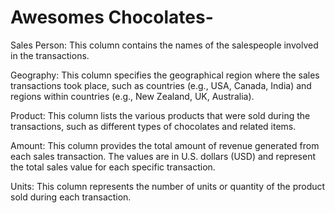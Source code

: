 # Awesomes Chocolates-
Sales Person: This column contains the names of the salespeople involved in the transactions.

Geography: This column specifies the geographical region where the sales transactions took place, such as countries (e.g., USA, Canada, India) and regions within countries (e.g., New Zealand, UK, Australia).

Product: This column lists the various products that were sold during the transactions, such as different types of chocolates and related items.

Amount: This column provides the total amount of revenue generated from each sales transaction. The values are in U.S. dollars (USD) and represent the total sales value for each specific transaction.

Units: This column represents the number of units or quantity of the product sold during each transaction.
